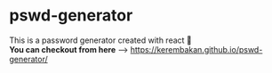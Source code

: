 # pswd-generator
This is a password generator created with react 🔑\
**You can checkout from here** -->  https://kerembakan.github.io/pswd-generator/
